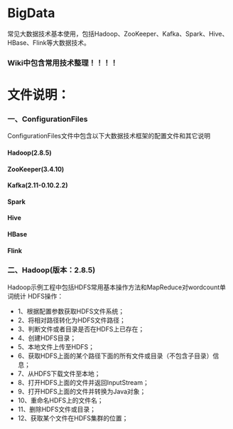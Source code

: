 # BigData
常见大数据技术基本使用，包括Hadoop、ZooKeeper、Kafka、Spark、Hive、HBase、Flink等大数据技术。

### Wiki中包含常用技术整理！！！！

# 文件说明：
### 一、ConfigurationFiles 
  ConfigurationFiles文件中包含以下大数据技术框架的配置文件和其它说明
  #### Hadoop(2.8.5)
  #### ZooKeeper(3.4.10)
  #### Kafka(2.11-0.10.2.2)
  #### Spark
  #### Hive
  #### HBase
  #### Flink

### 二、Hadoop(版本：2.8.5)
  Hadoop示例工程中包括HDFS常用基本操作方法和MapReduce对wordcount单词统计
  HDFS操作：
  * 1、根据配置参数获取HDFS文件系统；
  * 2、将相对路径转化为HDFS文件路径；
  * 3、判断文件或者目录是否在HDFS上已存在；
  * 4、创建HDFS目录；
  * 5、本地文件上传至HDFS；
  * 6、获取HDFS上面的某个路径下面的所有文件或目录（不包含子目录）信息；
  * 7、从HDFS下载文件至本地；
  * 8、打开HDFS上面的文件并返回InputStream；
  * 9、打开HDFS上面的文件并转换为Java对象；
  * 10、重命名HDFS上的文件名；
  * 11、删除HDFS文件或目录；
  * 12、获取某个文件在HDFS集群的位置；
	

